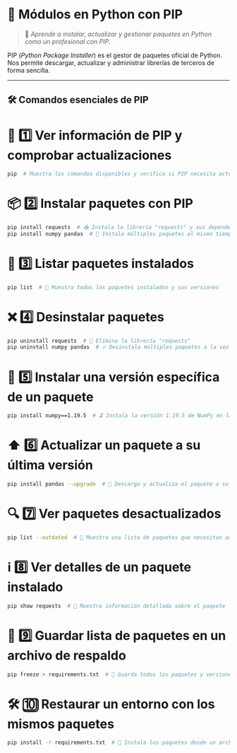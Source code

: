 # 🐍 Módulos en Python con PIP  

> 🚀 *Aprende a instalar, actualizar y gestionar paquetes en Python como un profesional con PIP.*  

PIP (*Python Package Installer*) es el gestor de paquetes oficial de Python. Nos permite descargar, actualizar y administrar librerías de terceros de forma sencilla.

--- 

## 🛠️ Comandos esenciales de PIP  


# 📌 1️⃣ Ver información de PIP y comprobar actualizaciones
```bash
pip  # Muestra los comandos disponibles y verifica si PIP necesita actualizarse

```
# 📦 2️⃣ Instalar paquetes con PIP
```bash
pip install requests  # 📥 Instala la librería "requests" y sus dependencias
pip install numpy pandas  # 🔄 Instala múltiples paquetes al mismo tiempo
```
# 📜 3️⃣ Listar paquetes instalados
```bash
pip list  # 📃 Muestra todos los paquetes instalados y sus versiones
```
# ❌ 4️⃣ Desinstalar paquetes
```bash
pip uninstall requests  # 🚮 Elimina la librería "requests"
pip uninstall numpy pandas  # 🔥 Desinstala múltiples paquetes a la vez
```
# 🎯 5️⃣ Instalar una versión específica de un paquete
```bash
pip install numpy==1.19.5  # ⏳ Instala la versión 1.19.5 de NumPy en lugar de la última
```
# ⬆️ 6️⃣ Actualizar un paquete a su última versión
```bash
pip install pandas --upgrade  # 📡 Descarga y actualiza el paquete a su versión más reciente
```
# 🔍 7️⃣ Ver paquetes desactualizados
```bash
pip list --outdated  # 📢 Muestra una lista de paquetes que necesitan actualización
```
# ℹ️ 8️⃣ Ver detalles de un paquete instalado
```bash
pip show requests  # 🔎 Muestra información detallada sobre el paquete
```
# 📄 9️⃣ Guardar lista de paquetes en un archivo de respaldo
```bash
pip freeze > requirements.txt  # 📂 Guarda todos los paquetes y versiones en un archivo .txt
```
# 🛠️ 🔟 Restaurar un entorno con los mismos paquetes
```bash
pip install -r requirements.txt  # 📌 Instala los paquetes desde un archivo de requerimientos
